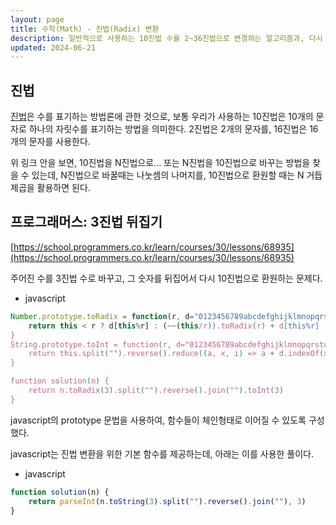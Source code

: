 ```yaml
---
layout: page
title: 수학(Math) - 진법(Radix) 변환
description: 일반적으로 사용하는 10진법 수를 2~36진법으로 변경하는 알고리즘과, 다시 원복하는 알고리즘 구현
updated: 2024-06-21
---
```


## 진법

[진법](https://ko.wikipedia.org/wiki/%EA%B8%B0%EC%88%98%EB%B2%95)은 수를 표기하는 방법론에 관한 것으로, 보통 우리가 사용하는 10진법은 10개의 문자로 하나의 자릿수를 표기하는 방법을 의미한다. 2진법은 2개의 문자를, 16진법은 16개의 문자를 사용한다.

위 링크 안을 보면, 10진법을 N진법으로... 또는 N진법을 10진법으로 바꾸는 방법을 찾을 수 있는데, N진법으로 바꿀때는 나눗셈의 나머지를, 10진법으로 환원할 때는 N 거듭제곱을 활용하면 된다.

## 프로그래머스: 3진법 뒤집기

[https://school.programmers.co.kr/learn/courses/30/lessons/68935](https://school.programmers.co.kr/learn/courses/30/lessons/68935)

주어진 수를 3진법 수로 바꾸고, 그 숫자를 뒤집어서 다시 10진법으로 환원하는 문제다.

- javascript
```js
Number.prototype.toRadix = function(r, d="0123456789abcdefghijklmnopqrstuvwxyz") {
    return this < r ? d[this%r] : (~~(this/r)).toRadix(r) + d[this%r]
}
String.prototype.toInt = function(r, d="0123456789abcdefghijklmnopqrstuvwxyz") {
    return this.split("").reverse().reduce((a, x, i) => a + d.indexOf(x) * r ** i, 0)
}

function solution(n) {
    return n.toRadix(3).split("").reverse().join("").toInt(3)
}
```

javascript의 prototype 문법을 사용하여, 함수들이 체인형태로 이어질 수 있도록 구성했다.

javascript는 진법 변환을 위한 기본 함수를 제공하는데, 아래는 이를 사용한 풀이다.

- javascript
```js
function solution(n) {
    return parseInt(n.toString(3).split("").reverse().join(""), 3)
}
```
